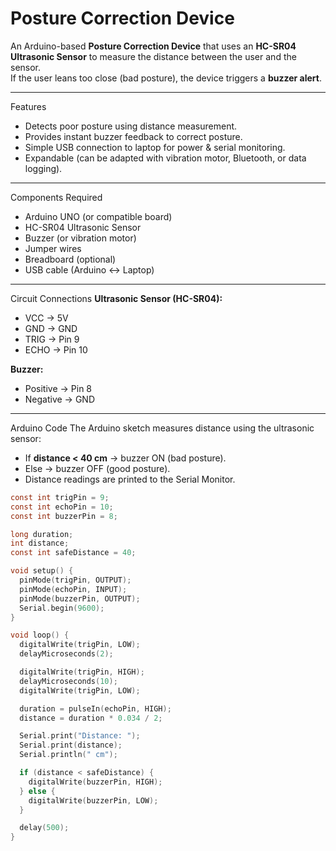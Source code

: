 # Posture Correction Device

An Arduino-based **Posture Correction Device** that uses an **HC-SR04 Ultrasonic Sensor** to measure the distance between the user and the sensor.  
If the user leans too close (bad posture), the device triggers a **buzzer alert**.  

---

Features
- Detects poor posture using distance measurement.
- Provides instant buzzer feedback to correct posture.
- Simple USB connection to laptop for power & serial monitoring.
- Expandable (can be adapted with vibration motor, Bluetooth, or data logging).

---

Components Required
- Arduino UNO (or compatible board)
- HC-SR04 Ultrasonic Sensor
- Buzzer (or vibration motor)
- Jumper wires
- Breadboard (optional)
- USB cable (Arduino ↔ Laptop)

---

Circuit Connections
**Ultrasonic Sensor (HC-SR04):**
- VCC → 5V  
- GND → GND  
- TRIG → Pin 9  
- ECHO → Pin 10  

**Buzzer:**
- Positive → Pin 8  
- Negative → GND  

---

Arduino Code
The Arduino sketch measures distance using the ultrasonic sensor:  

- If **distance < 40 cm** → buzzer ON (bad posture).  
- Else → buzzer OFF (good posture).  
- Distance readings are printed to the Serial Monitor.  

```c
const int trigPin = 9;
const int echoPin = 10;
const int buzzerPin = 8;

long duration;
int distance;
const int safeDistance = 40;

void setup() {
  pinMode(trigPin, OUTPUT);
  pinMode(echoPin, INPUT);
  pinMode(buzzerPin, OUTPUT);
  Serial.begin(9600);
}

void loop() {
  digitalWrite(trigPin, LOW);
  delayMicroseconds(2);

  digitalWrite(trigPin, HIGH);
  delayMicroseconds(10);
  digitalWrite(trigPin, LOW);

  duration = pulseIn(echoPin, HIGH);
  distance = duration * 0.034 / 2;

  Serial.print("Distance: ");
  Serial.print(distance);
  Serial.println(" cm");

  if (distance < safeDistance) {
    digitalWrite(buzzerPin, HIGH);
  } else {
    digitalWrite(buzzerPin, LOW);
  }

  delay(500);
}


